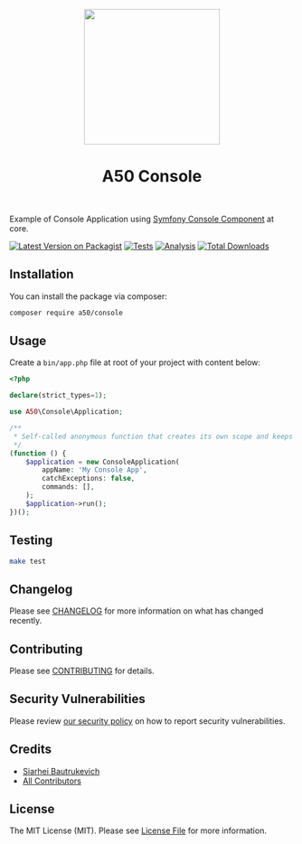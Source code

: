 <p align="center">
    <a href="https://github.com/A50dev" target="_blank">
        <img src="https://avatars0.githubusercontent.com/u/86768962" height="240px">
    </a>
    <h1 align="center">A50 Console</h1>
    <br>
</p>

Example of Console Application using [Symfony Console Component](https://github.com/symfony/console/) at core.

[![Latest Version on Packagist](https://img.shields.io/packagist/v/a50/console.svg?style=flat-square)](https://packagist.org/packages/a50/console)
[![Tests](https://github.com/a50/console/actions/workflows/test.yml/badge.svg?branch=main)](https://github.com/a50/console/actions/workflows/test.yml)
[![Analysis](https://github.com/a50/console/actions/workflows/analyse.yml/badge.svg?branch=main)](https://github.com/a50/console/actions/workflows/analyse.yml)
[![Total Downloads](https://img.shields.io/packagist/dt/a50/console.svg?style=flat-square)](https://packagist.org/packages/a50/console)

## Installation

You can install the package via composer:

```bash
composer require a50/console
```

## Usage

Create a `bin/app.php` file at root of your project with content below:

```php
<?php

declare(strict_types=1);

use A50\Console\Application;

/**
 * Self-called anonymous function that creates its own scope and keeps the global namespace clean.
 */
(function () {
    $application = new ConsoleApplication(
        appName: 'My Console App',
        catchExceptions: false,
        commands: [],
    );
    $application->run();
})();

```

## Testing

```bash
make test
```

## Changelog

Please see [CHANGELOG](CHANGELOG.md) for more information on what has changed recently.

## Contributing

Please see [CONTRIBUTING](.github/CONTRIBUTING.md) for details.

## Security Vulnerabilities

Please review [our security policy](../../security/policy) on how to report security vulnerabilities.

## Credits

- [Siarhei Bautrukevich](https://github.com/bautrukevich)
- [All Contributors](../../contributors)

## License

The MIT License (MIT). Please see [License File](LICENSE.md) for more information.
